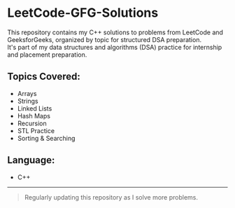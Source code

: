 # LeetCode-GFG-Solutions

This repository contains my C++ solutions to problems from LeetCode and GeeksforGeeks, organized by topic for structured DSA preparation.  
It's part of my data structures and algorithms (DSA) practice for internship and placement preparation.

## Topics Covered:
- Arrays
- Strings
- Linked Lists
- Hash Maps
- Recursion
- STL Practice
- Sorting & Searching

## Language:
- C++

---

> Regularly updating this repository as I solve more problems.
